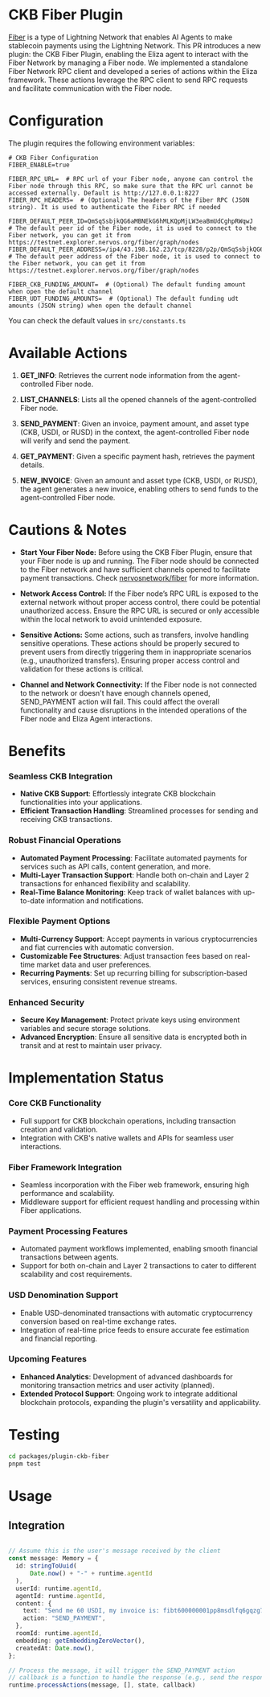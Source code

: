 # CKB Fiber Plugin
[Fiber](https://github.com/nervosnetwork/fiber) is a type of Lightning Network that enables AI Agents to make stablecoin payments using the Lightning Network. This PR introduces a new plugin: the CKB Fiber Plugin, enabling the Eliza agent to interact with the Fiber Network by managing a Fiber node. We implemented a standalone Fiber Network RPC client and developed a series of actions within the Eliza framework. These actions leverage the RPC client to send RPC requests and facilitate communication with the Fiber node.

# Configuration
The plugin requires the following environment variables:
``` env
# CKB Fiber Configuration
FIBER_ENABLE=true

FIBER_RPC_URL=  # RPC url of your Fiber node, anyone can control the Fiber node through this RPC, so make sure that the RPC url cannot be accessed externally. Default is http://127.0.0.1:8227
FIBER_RPC_HEADERS=  # (Optional) The headers of the Fiber RPC (JSON string). It is used to authenticate the Fiber RPC if needed

FIBER_DEFAULT_PEER_ID=QmSqSsbjkQG6aMBNEkG6hMLKQpMjLW3eaBmUdCghpRWqwJ  # The default peer id of the Fiber node, it is used to connect to the Fiber network, you can get it from https://testnet.explorer.nervos.org/fiber/graph/nodes
FIBER_DEFAULT_PEER_ADDRESS=/ip4/43.198.162.23/tcp/8228/p2p/QmSqSsbjkQG6aMBNEkG6hMLKQpMjLW3eaBmUdCghpRWqwJ  # The default peer address of the Fiber node, it is used to connect to the Fiber network, you can get it from https://testnet.explorer.nervos.org/fiber/graph/nodes

FIBER_CKB_FUNDING_AMOUNT=  # (Optional) The default funding amount when open the default channel
FIBER_UDT_FUNDING_AMOUNTS=  # (Optional) The default funding udt amounts (JSON string) when open the default channel
```
You can check the default values in `src/constants.ts`

# Available Actions

1. **GET_INFO**: Retrieves the current node information from the agent-controlled Fiber node.

2. **LIST_CHANNELS**: Lists all the opened channels of the agent-controlled Fiber node.

3. **SEND_PAYMENT**: Given an invoice, payment amount, and asset type (CKB, USDI, or RUSD) in the context, the agent-controlled Fiber node will verify and send the payment.

4. **GET_PAYMENT**: Given a specific payment hash, retrieves the payment details.

5. **NEW_INVOICE**: Given an amount and asset type (CKB, USDI, or RUSD), the agent generates a new invoice, enabling others to send funds to the agent-controlled Fiber node.

# Cautions & Notes
- **Start Your Fiber Node:** Before using the CKB Fiber Plugin, ensure that your Fiber node is up and running. The Fiber node should be connected to the Fiber network and have sufficient channels opened to facilitate payment transactions. Check [nervosnetwork/fiber](https://github.com/nervosnetwork/fiber) for more information.

- **Network Access Control:** If the Fiber node’s RPC URL is exposed to the external network without proper access control, there could be potential unauthorized access. Ensure the RPC URL is secured or only accessible within the local network to avoid unintended exposure.

- **Sensitive Actions:** Some actions, such as transfers, involve handling sensitive operations. These actions should be properly secured to prevent users from directly triggering them in inappropriate scenarios (e.g., unauthorized transfers). Ensuring proper access control and validation for these actions is critical.

- **Channel and Network Connectivity:** If the Fiber node is not connected to the network or doesn't have enough channels opened, SEND_PAYMENT action will fail. This could affect the overall functionality and cause disruptions in the intended operations of the Fiber node and Eliza Agent interactions.

# Benefits

### Seamless CKB Integration

- **Native CKB Support**: Effortlessly integrate CKB blockchain functionalities into your applications.
- **Efficient Transaction Handling**: Streamlined processes for sending and receiving CKB transactions.

### Robust Financial Operations

- **Automated Payment Processing**: Facilitate automated payments for services such as API calls, content generation, and more.
- **Multi-Layer Transaction Support**: Handle both on-chain and Layer 2 transactions for enhanced flexibility and scalability.
- **Real-Time Balance Monitoring**: Keep track of wallet balances with up-to-date information and notifications.

### Flexible Payment Options

- **Multi-Currency Support**: Accept payments in various cryptocurrencies and fiat currencies with automatic conversion.
- **Customizable Fee Structures**: Adjust transaction fees based on real-time market data and user preferences.
- **Recurring Payments**: Set up recurring billing for subscription-based services, ensuring consistent revenue streams.

### Enhanced Security

- **Secure Key Management**: Protect private keys using environment variables and secure storage solutions.
- **Advanced Encryption**: Ensure all sensitive data is encrypted both in transit and at rest to maintain user privacy.

# Implementation Status

### Core CKB Functionality

- Full support for CKB blockchain operations, including transaction creation and validation.
- Integration with CKB's native wallets and APIs for seamless user interactions.

### Fiber Framework Integration

- Seamless incorporation with the Fiber web framework, ensuring high performance and scalability.
- Middleware support for efficient request handling and processing within Fiber applications.

### Payment Processing Features

- Automated payment workflows implemented, enabling smooth financial transactions between agents.
- Support for both on-chain and Layer 2 transactions to cater to different scalability and cost requirements.

### USD Denomination Support

- Enable USD-denominated transactions with automatic cryptocurrency conversion based on real-time exchange rates.
- Integration of real-time price feeds to ensure accurate fee estimation and financial reporting.

### Upcoming Features

- **Enhanced Analytics**: Development of advanced dashboards for monitoring transaction metrics and user activity (planned).
- **Extended Protocol Support**: Ongoing work to integrate additional blockchain protocols, expanding the plugin's versatility and applicability.

<!--
- [x] **Payment Actions:** Implement actions to send and receive payments using the Fiber Network.
- [ ] **Channel Management:** Implement actions to manage channels, including opening, closing, and updating channels.
- [ ] **CKB functionality:** Implement actions to interact with CKB, such as querying balances, sending CKB transactions, and managing UDTs.
- [ ] **Payment History:** Implement actions to retrieve payment history and details for the agent-controlled Fiber node.
- [ ] **Authorization and Access Control:** Because some actions involve sensitive operations, implementing proper authorization and access control mechanisms is essential.
-->

# Testing
``` bash
cd packages/plugin-ckb-fiber
pnpm test
```

# Usage

## Integration

``` typescript

// Assume this is the user's message received by the client
const message: Memory = {
  id: stringToUuid(
      Date.now() + "-" + runtime.agentId
  ),
  userId: runtime.agentId,
  agentId: runtime.agentId,
  content: {
    text: "Send me 60 USDI, my invoice is: fibt600000001pp8msdlfq6gqzg7dwfhddw3x46u2xydkgzm2e37kp6dr75yakkemrxjm67xjucccgj7hz46reg9m90gvax25pgfcrerysr67fesg34zzsu895nns8g78ua6x23f3w9xjyfzwht9grq5aa2vwaz0gaaxme6dqxfypk3g02753fc0a6e4e4jx7r982qv282mutcw8zzrx3y992av365sfv2pgpschnwn5wv3lglel8x96adqemcsp9j0l2rfue2rvp9yj60320wdewqj8aln2c3dh04s30nxg0hn0vufhdj8gkcvt5h4h8gfr02k8x6rnyulnlqgt5gqzmhkchn6tcqtgk0zkglgrl0wg8ede99gv204rgsqqjge9mq07u23f7vxfcdzpm57rt72359vp0yad9pkl5ttae44vxd5rzq09m2w8rc0ydryljywvgqj2gq0d",
    action: "SEND_PAYMENT",
  },
  roomId: runtime.agentId,
  embedding: getEmbeddingZeroVector(),
  createdAt: Date.now(),
};

// Process the message, it will trigger the SEND_PAYMENT action
// callback is a function to handle the response (e.g., send the response back to the user)
runtime.processActions(message, [], state, callback)

```
